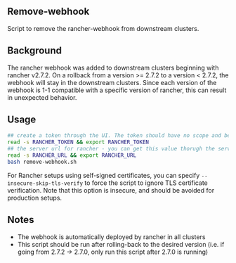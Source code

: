 ## Remove-webhook

Script to remove the rancher-webhook from downstream clusters.

## Background

The rancher webhook was added to downstream clusters beginning with rancher v2.7.2. 
On a rollback from a version >= 2.7.2 to a version < 2.7.2, the webhook will stay in the downstream clusters. 
Since each version of the webhook is 1-1 compatible with a specific version of rancher, this can result in unexpected behavior.

## Usage

```bash
## create a token through the UI. The token should have no scope and be made for a user who is a global admin.
read -s RANCHER_TOKEN && export RANCHER_TOKEN
## the server url for rancher - you can get this value thorugh the server-url setting
read -s RANCHER_URL && export RANCHER_URL
bash remove-webhook.sh
```
For Rancher setups using self-signed certificates, you can specify `--insecure-skip-tls-verify` to force the script to ignore TLS certificate verification. Note that this option is insecure, and should be avoided for production setups.

## Notes
- The webhook is automatically deployed by rancher in all clusters
- This script should be run after rolling-back to the desired version (i.e. if going from 2.7.2 -> 2.7.0, only run this script after 2.7.0 is running)
